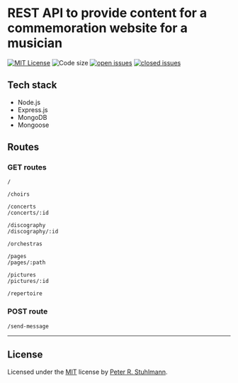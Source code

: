 # REST API to provide content for a commemoration website for a musician

[![MIT License](https://img.shields.io/github/license/peter-stuhlmann/Commemoration-page-API.svg)](https://github.com/peter-stuhlmann/Commemoration-page-API/blob/master/LICENSE)
![Code size](https://img.shields.io/github/languages/code-size/peter-stuhlmann/Commemoration-page-API.svg)
[![open issues](https://img.shields.io/github/issues/peter-stuhlmann/Commemoration-page-API.svg)](https://github.com/peter-stuhlmann/Commemoration-page-API/issues?q=is%3Aopen+is%3Aissue)
[![closed issues](https://img.shields.io/github/issues-closed/peter-stuhlmann/Commemoration-page-API.svg)](https://github.com/peter-stuhlmann/Commemoration-page-API/issues?q=is%3Aissue+is%3Aclosed)

## Tech stack

- Node.js
- Express.js
- MongoDB
- Mongoose

## Routes

### GET routes

`/`

`/choirs`

`/concerts`  
`/concerts/:id`

`/discography`  
`/discography/:id`

`/orchestras`

`/pages`  
`/pages/:path`

`/pictures`  
`/pictures/:id`

`/repertoire`

### POST route

`/send-message`

---

## License

Licensed under the [MIT](https://github.com/peter-stuhlmann/Commemoration-page-API/blob/master/LICENSE) license by [Peter R. Stuhlmann](https://peter-stuhlmann-webentwicklung.de).
